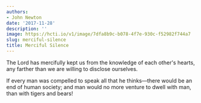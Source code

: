 ```yaml
---
authors:
- John Newton
date: '2017-11-28'
description: ''
image: https://hcti.io/v1/image/7dfa8b9c-b078-4f7e-930c-f52982f744a7
slug: merciful-silence
title: Merciful Silence
---
```


The Lord has mercifully kept us from the knowledge of each other's hearts, any farther than we are willing to disclose ourselves.

If every man was compelled to speak all that he thinks—there would be an end of human society; and man would no more venture to dwell with man, than with tigers and bears!